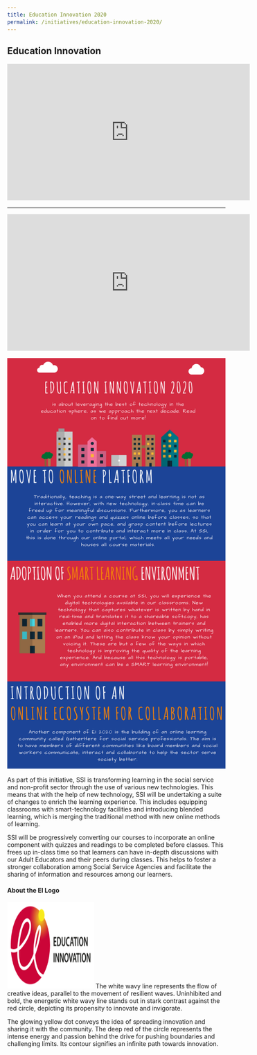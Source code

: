 ```yaml
---
title: Education Innovation 2020
permalink: /initiatives/education-innovation-2020/
---
```


## Education Innovation
<iframe width="560" height="315" src="https://www.youtube.com/watch?v=NNdSNJudHh8&feature=youtu.be" frameborder="0" allow="accelerometer; autoplay; encrypted-media; gyroscope; picture-in-picture" allowfullscreen=""></iframe>

--------------
<iframe id="ytplayer" type="text/html" width="560" height="315"
  src="https://www.youtube.com/embed/NNdSNJudHh8"
  frameborder="0" allow="accelerometer; autoplay; encrypted-media; gyroscope; picture-in-picture" allowfullscreen=""></iframe>

![Overview of Education Innovation](/images/EiOverview.png)

As part of this initiative, SSI is transforming learning in the social service and non-profit sector through the use of various new technologies.
This means that with the help of new technology, SSI will be undertaking a suite of changes to enrich the learning experience. This includes equipping classrooms with smart-technology facilities and introducing blended learning, which is merging the traditional method with new online methods of learning.

SSI will be progressively converting our courses to incorporate an online component with quizzes and readings to be completed before classes. This frees up in-class time so that learners can have in-depth discussions with our Adult Educators and their peers during classes. This helps to foster a stronger collaboration among Social Service Agencies and facilitate the sharing of information and resources among our learners.

#### About the EI Logo
<img src="Images/EI-logo.png" width="200" height="200" />
The white wavy line represents the flow of creative ideas, parallel to the movement of resilient waves. Uninhibited and bold, the energetic white wavy line stands out in stark contrast against the red circle, depicting its propensity to innovate and invigorate.
 
The glowing yellow dot conveys the idea of spreading innovation and sharing it with the community. The deep red of the circle represents the intense energy and passion behind the drive for pushing boundaries and challenging limits. Its contour signifies an infinite path towards innovation.
